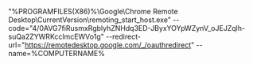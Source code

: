 "%PROGRAMFILES(X86)%\Google\Chrome Remote Desktop\CurrentVersion\remoting_start_host.exe" --code="4/0AVG7fiRusmxRgblyhZNHdq3ED-JByxYOYpWZynV_oJEJZqlh-suQa2ZYWRKcclmcEWVo1g" --redirect-url="https://remotedesktop.google.com/_/oauthredirect" --name=%COMPUTERNAME%
